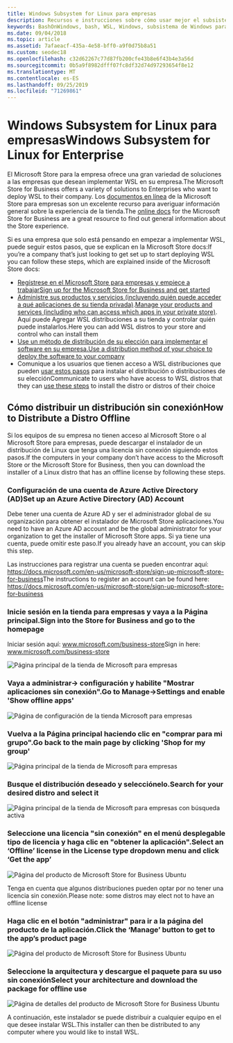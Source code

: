 ```yaml
---
title: Windows Subsystem for Linux para empresas
description: Recursos e instrucciones sobre cómo usar mejor el subsistema de Windows para Linux en un entorno empresarial.
keywords: BashOnWindows, bash, WSL, Windows, subsistema de Windows para Linux, windowssubsystem, Ubuntu, Debian, SuSE, Windows 10, Enterprise, implementación, sin conexión, empaquetado, almacenamiento, distribución, instalación, instalación
ms.date: 09/04/2018
ms.topic: article
ms.assetid: 7afaeacf-435a-4e58-bff0-a9f0d75b8a51
ms.custom: seodec18
ms.openlocfilehash: c32d62267c77d87fb200cfe43b8e6f43b4e3a56d
ms.sourcegitcommit: 0b5a9f8982dfff07fc8df32d74d97293654f8e12
ms.translationtype: MT
ms.contentlocale: es-ES
ms.lasthandoff: 09/25/2019
ms.locfileid: "71269861"
---
```

# <a name="windows-subsystem-for-linux-for-enterprise"></a><span data-ttu-id="fd261-104">Windows Subsystem for Linux para empresas</span><span class="sxs-lookup"><span data-stu-id="fd261-104">Windows Subsystem for Linux for Enterprise</span></span>

<span data-ttu-id="fd261-105">El Microsoft Store para la empresa ofrece una gran variedad de soluciones a las empresas que desean implementar WSL en su empresa.</span><span class="sxs-lookup"><span data-stu-id="fd261-105">The Microsoft Store for Business offers a variety of solutions to Enterprises who want to deploy WSL to their company.</span></span> <span data-ttu-id="fd261-106">Los [documentos en línea](https://docs.microsoft.com/en-us/microsoft-store/) de la Microsoft Store para empresas son un excelente recurso para averiguar información general sobre la experiencia de la tienda.</span><span class="sxs-lookup"><span data-stu-id="fd261-106">The [online docs](https://docs.microsoft.com/en-us/microsoft-store/) for the Microsoft Store for Business are a great resource to find out general information about the Store experience.</span></span>

<span data-ttu-id="fd261-107">Si es una empresa que solo está pensando en empezar a implementar WSL, puede seguir estos pasos, que se explican en la Microsoft Store docs:</span><span class="sxs-lookup"><span data-stu-id="fd261-107">If you’re a company that’s just looking to get set up to start deploying WSL you can follow these steps, which are explained inside of the Microsoft Store docs:</span></span>

* [<span data-ttu-id="fd261-108">Regístrese en el Microsoft Store para empresas y empiece a trabajar</span><span class="sxs-lookup"><span data-stu-id="fd261-108">Sign up for the Microsoft Store for Business and get started</span></span>](https://docs.microsoft.com/en-us/microsoft-store/sign-up-microsoft-store-for-business-overview)
* <span data-ttu-id="fd261-109">[Administre sus productos y servicios (incluyendo quién puede acceder a qué aplicaciones de su tienda privada)](https://docs.microsoft.com/en-us/microsoft-store/manage-apps-microsoft-store-for-business-overview).</span><span class="sxs-lookup"><span data-stu-id="fd261-109">[Manage your products and services (including who can access which apps in your private store)](https://docs.microsoft.com/en-us/microsoft-store/manage-apps-microsoft-store-for-business-overview).</span></span> <span data-ttu-id="fd261-110">Aquí puede Agregar WSL distribuciones a su tienda y controlar quién puede instalarlos.</span><span class="sxs-lookup"><span data-stu-id="fd261-110">Here you can add WSL distros to your store and control who can install them</span></span>
* [<span data-ttu-id="fd261-111">Use un método de distribución de su elección para implementar el software en su empresa.</span><span class="sxs-lookup"><span data-stu-id="fd261-111">Use a distribution method of your choice to deploy the software to your company</span></span>](https://docs.microsoft.com/en-us/microsoft-store/distribute-apps-to-your-employees-microsoft-store-for-business)
* <span data-ttu-id="fd261-112">Comunique a los usuarios que tienen acceso a WSL distribuciones que pueden [usar estos pasos](https://docs.microsoft.com/en-us/windows/wsl/install-win10) para instalar el distribución o distribuciones de su elección</span><span class="sxs-lookup"><span data-stu-id="fd261-112">Communicate to users who have access to WSL distros that they can [use these steps](https://docs.microsoft.com/en-us/windows/wsl/install-win10) to install the distro or distros of their choice</span></span> 

## <a name="how-to-distribute-a-distro-offline"></a><span data-ttu-id="fd261-113">Cómo distribuir un distribución sin conexión</span><span class="sxs-lookup"><span data-stu-id="fd261-113">How to Distribute a Distro Offline</span></span>

<span data-ttu-id="fd261-114">Si los equipos de su empresa no tienen acceso al Microsoft Store o al Microsoft Store para empresas, puede descargar el instalador de un distribución de Linux que tenga una licencia sin conexión siguiendo estos pasos.</span><span class="sxs-lookup"><span data-stu-id="fd261-114">If the computers in your company don’t have access to the Microsoft Store or the Microsoft Store for Business, then you can download the installer of a Linux distro that has an offline license by following these steps.</span></span> 

### <a name="set-up-an-azure-active-directory-ad-account"></a><span data-ttu-id="fd261-115">Configuración de una cuenta de Azure Active Directory (AD)</span><span class="sxs-lookup"><span data-stu-id="fd261-115">Set up an Azure Active Directory (AD) Account</span></span> 

<span data-ttu-id="fd261-116">Debe tener una cuenta de Azure AD y ser el administrador global de su organización para obtener el instalador de Microsoft Store aplicaciones.</span><span class="sxs-lookup"><span data-stu-id="fd261-116">You need to have an Azure AD account and be the global administrator for your organization to get the installer of Microsoft Store apps.</span></span> <span data-ttu-id="fd261-117">Si ya tiene una cuenta, puede omitir este paso.</span><span class="sxs-lookup"><span data-stu-id="fd261-117">If you already have an account, you can skip this step.</span></span>

<span data-ttu-id="fd261-118">Las instrucciones para registrar una cuenta se pueden encontrar aquí: https://docs.microsoft.com/en-us/microsoft-store/sign-up-microsoft-store-for-business</span><span class="sxs-lookup"><span data-stu-id="fd261-118">The instructions to register an account can be found here: https://docs.microsoft.com/en-us/microsoft-store/sign-up-microsoft-store-for-business</span></span>

### <a name="sign-into-the-store-for-business-and-go-to-the-homepage"></a><span data-ttu-id="fd261-119">Inicie sesión en la tienda para empresas y vaya a la Página principal.</span><span class="sxs-lookup"><span data-stu-id="fd261-119">Sign into the Store for Business and go to the homepage</span></span>
<span data-ttu-id="fd261-120">Iniciar sesión aquí: www.microsoft.com/business-store</span><span class="sxs-lookup"><span data-stu-id="fd261-120">Sign in here: www.microsoft.com/business-store</span></span>

![Página principal de la tienda de Microsoft para empresas](media/offlineinstallscreens/1-screen.png)

### <a name="go-to-manage-settings-and-enable-show-offline-apps"></a><span data-ttu-id="fd261-122">Vaya a administrar-> configuración y habilite "Mostrar aplicaciones sin conexión".</span><span class="sxs-lookup"><span data-stu-id="fd261-122">Go to Manage->Settings and enable 'Show offline apps'</span></span>

![Página de configuración de la tienda Microsoft para empresas](media/offlineinstallscreens/2-screen.png)

### <a name="go-back-to-the-main-page-by-clicking-shop-for-my-group"></a><span data-ttu-id="fd261-124">Vuelva a la Página principal haciendo clic en "comprar para mi grupo".</span><span class="sxs-lookup"><span data-stu-id="fd261-124">Go back to the main page by clicking 'Shop for my group'</span></span>

![Página principal de la tienda de Microsoft para empresas](media/offlineinstallscreens/1-screen.png)

### <a name="search-for-your-desired-distro-and-select-it"></a><span data-ttu-id="fd261-126">Busque el distribución deseado y selecciónelo.</span><span class="sxs-lookup"><span data-stu-id="fd261-126">Search for your desired distro and select it</span></span>

![Página principal de la tienda de Microsoft para empresas con búsqueda activa](media/offlineinstallscreens/3-screen.png)

### <a name="select-an-offline-license-in-the-license-type-dropdown-menu-and-click-get-the-app"></a><span data-ttu-id="fd261-128">Seleccione una licencia "sin conexión" en el menú desplegable tipo de licencia y haga clic en "obtener la aplicación".</span><span class="sxs-lookup"><span data-stu-id="fd261-128">Select an ‘Offline’ license in the License type dropdown menu and click ‘Get the app’</span></span>

![Página del producto de Microsoft Store for Business Ubuntu](media/offlineinstallscreens/4-screen.png)

<span data-ttu-id="fd261-130">Tenga en cuenta que algunos distribuciones pueden optar por no tener una licencia sin conexión.</span><span class="sxs-lookup"><span data-stu-id="fd261-130">Please note: some distros may elect not to have an offline license</span></span>

### <a name="click-the-manage-button-to-get-to-the-apps-product-page"></a><span data-ttu-id="fd261-131">Haga clic en el botón "administrar" para ir a la página del producto de la aplicación.</span><span class="sxs-lookup"><span data-stu-id="fd261-131">Click the ‘Manage’ button to get to the app’s product page</span></span>

![Página del producto de Microsoft Store for Business Ubuntu](media/offlineinstallscreens/5-screen.png)

### <a name="select-your-architecture-and-download-the-package-for-offline-use"></a><span data-ttu-id="fd261-133">Seleccione la arquitectura y descargue el paquete para su uso sin conexión</span><span class="sxs-lookup"><span data-stu-id="fd261-133">Select your architecture and download the package for offline use</span></span>

![Página de detalles del producto de Microsoft Store for Business Ubuntu](media/offlineinstallscreens/6-screen.png)

<span data-ttu-id="fd261-135">A continuación, este instalador se puede distribuir a cualquier equipo en el que desee instalar WSL.</span><span class="sxs-lookup"><span data-stu-id="fd261-135">This installer can then be distributed to any computer where you would like to install WSL.</span></span>